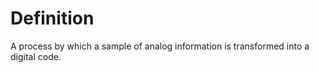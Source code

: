 # Definition

A process by which a sample of analog information is transformed into a
digital code.
